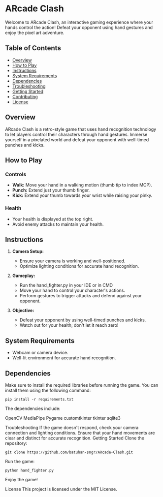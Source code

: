 # ARcade Clash

Welcome to ARcade Clash, an interactive gaming experience where your hands control the action! Defeat your opponent using hand gestures and enjoy the pixel art adventure.

## Table of Contents
- [Overview](#overview)
- [How to Play](#how-to-play)
- [Instructions](#instructions)
- [System Requirements](#system-requirements)
- [Dependencies](#dependencies)
- [Troubleshooting](#troubleshooting)
- [Getting Started](#getting-started)
- [Contributing](#contributing)
- [License](#license)

## Overview

ARcade Clash is a retro-style game that uses hand recognition technology to let players control their characters through hand gestures. Immerse yourself in a pixelated world and defeat your opponent with well-timed punches and kicks.

## How to Play

### Controls
- **Walk:** Move your hand in a walking motion (thumb tip to index MCP).
- **Punch:** Extend just your thumb finger.
- **Kick:** Extend your thumb towards your wrist while raising your pinky.

### Health
- Your health is displayed at the top right.
- Avoid enemy attacks to maintain your health.

## Instructions

1. **Camera Setup:**
   - Ensure your camera is working and well-positioned.
   - Optimize lighting conditions for accurate hand recognition.

2. **Gameplay:**
   - Run the hand_fighter.py in your IDE or in CMD
   - Move your hand to control your character's actions.
   - Perform gestures to trigger attacks and defend against your opponent.

4. **Objective:**
   - Defeat your opponent by using well-timed punches and kicks.
   - Watch out for your health; don't let it reach zero!

## System Requirements

- Webcam or camera device.
- Well-lit environment for accurate hand recognition.

## Dependencies

Make sure to install the required libraries before running the game. You can install them using the following command:

```
pip install -r requirements.txt
```
The dependencies include:

OpenCV
MediaPipe
Pygame
customtkinter
tkinter
sqlite3

Troubleshooting
If the game doesn't respond, check your camera connection and lighting conditions.
Ensure that your hand movements are clear and distinct for accurate recognition.
Getting Started
Clone the repository:


```Copy code
git clone https://github.com/batuhan-sngr/ARcade-Clash.git
```

Run the game:
```Copy code
python hand_fighter.py
```
Enjoy the game!

License
This project is licensed under the MIT License.
